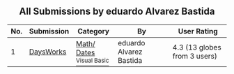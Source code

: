 ﻿<div align="center">

## All Submissions by eduardo Alvarez Bastida

</div>

No.  | Submission | Category | By   | User Rating
---- | ---------- | -------- | ---- | -----------
1 | [DaysWorks<br />](https://github.com/Planet-Source-Code/eduardo-alvarez-bastida-daysworks__1-9393) | [Math/ Dates<br /><sup>Visual Basic</sup>](../ByCategory/math-dates__1-37.md) | eduardo Alvarez Bastida | 4.3 (13 globes from 3 users)

